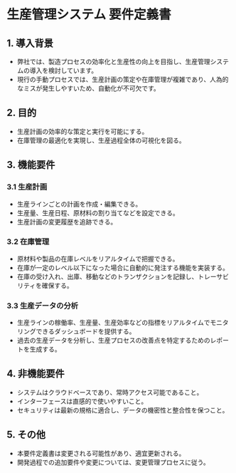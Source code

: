 # 生産管理システム 要件定義書

## 1. 導入背景
- 弊社では、製造プロセスの効率化と生産性の向上を目指し、生産管理システムの導入を検討しています。
- 現行の手動プロセスでは、生産計画の策定や在庫管理が複雑であり、人為的なミスが発生しやすいため、自動化が不可欠です。

## 2. 目的
- 生産計画の効率的な策定と実行を可能にする。
- 在庫管理の最適化を実現し、生産過程全体の可視化を図る。

## 3. 機能要件
### 3.1 生産計画
- 生産ラインごとの計画を作成・編集できる。
- 生産量、生産日程、原材料の割り当てなどを設定できる。
- 生産計画の変更履歴を追跡できる。

### 3.2 在庫管理
- 原材料や製品の在庫レベルをリアルタイムで把握できる。
- 在庫が一定のレベル以下になった場合に自動的に発注する機能を実装する。
- 在庫の受け入れ、出庫、移動などのトランザクションを記録し、トレーサビリティを確保する。

### 3.3 生産データの分析
- 生産ラインの稼働率、生産量、生産効率などの指標をリアルタイムでモニタリングできるダッシュボードを提供する。
- 過去の生産データを分析し、生産プロセスの改善点を特定するためのレポートを生成する。

## 4. 非機能要件
- システムはクラウドベースであり、常時アクセス可能であること。
- インターフェースは直感的で使いやすいこと。
- セキュリティは最新の規格に適合し、データの機密性と整合性を保つこと。

## 5. その他
- 本要件定義書は変更される可能性があり、適宜更新される。
- 開発過程での追加要件や変更については、変更管理プロセスに従う。

